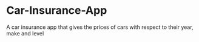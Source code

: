 # Car-Insurance-App
A car insurance app that gives the prices of cars with respect to their year, make and level
